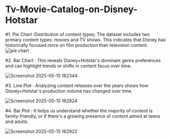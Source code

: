 # Tv-Movie-Catalog-on-Disney-Hotstar

 
#1. Pie Chart :Distribution of content types; The dataset includes two primary content types: movies and TV shows.
This indicates that Disney has historically focused more on film production than television content.
![pie chart](https://github.com/user-attachments/assets/ee6404b7-cd89-4a2a-9d9b-d4666c58a5c1)

#2. Bar Chart : This reveals Disney+Hotstar's dominant genre preferences and can highlight trends or shifts in content focus over time.

![Screenshot 2025-05-15 162344](https://github.com/user-attachments/assets/18444fb9-a472-4c47-a498-3d8905cb226f)

#3. Line Plot : Analyzing content releases over the years shows how Disney+Hotstar's production volume has changed over time.

![Screenshot 2025-05-15 162824](https://github.com/user-attachments/assets/2d5a1f38-f4e5-4b8e-9ca9-ccda436c3523)

#4. Bar Plot : It helps us understand whether the majority of content is family-friendly, or if there's a growing presence of content aimed at teens and adults.

![Screenshot 2025-05-15 162922](https://github.com/user-attachments/assets/079cc1d4-d26a-45f6-a799-350249a86269)

